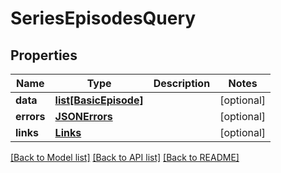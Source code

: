 # SeriesEpisodesQuery

## Properties
Name | Type | Description | Notes
------------ | ------------- | ------------- | -------------
**data** | [**list[BasicEpisode]**](BasicEpisode.md) |  | [optional] 
**errors** | [**JSONErrors**](JSONErrors.md) |  | [optional] 
**links** | [**Links**](Links.md) |  | [optional] 

[[Back to Model list]](../README.md#documentation-for-models) [[Back to API list]](../README.md#documentation-for-api-endpoints) [[Back to README]](../README.md)


